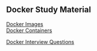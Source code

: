 ## Docker Study Material

[Docker Images](images.md)  
[Docker Containers](containers.md)  
  
[Docker Interview Questions](docker_interview_questions.md)  

